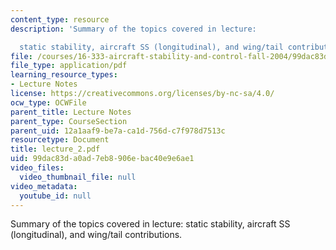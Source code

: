 ```yaml
---
content_type: resource
description: 'Summary of the topics covered in lecture:

  static stability, aircraft SS (longitudinal), and wing/tail contributions.'
file: /courses/16-333-aircraft-stability-and-control-fall-2004/99dac83da0ad7eb8906ebac40e9e6ae1_lecture_2.pdf
file_type: application/pdf
learning_resource_types:
- Lecture Notes
license: https://creativecommons.org/licenses/by-nc-sa/4.0/
ocw_type: OCWFile
parent_title: Lecture Notes
parent_type: CourseSection
parent_uid: 12a1aaf9-be7a-ca1d-756d-c7f978d7513c
resourcetype: Document
title: lecture_2.pdf
uid: 99dac83d-a0ad-7eb8-906e-bac40e9e6ae1
video_files:
  video_thumbnail_file: null
video_metadata:
  youtube_id: null
---
```

Summary of the topics covered in lecture:
static stability, aircraft SS (longitudinal), and wing/tail contributions.